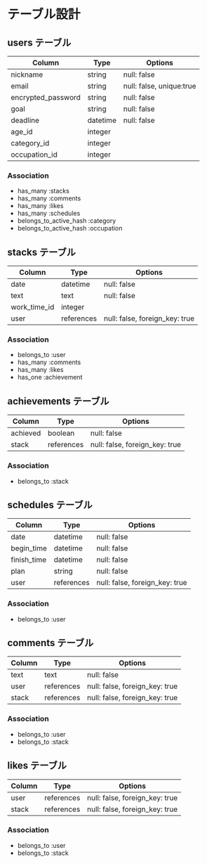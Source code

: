 # テーブル設計

## users テーブル

| Column             | Type     | Options                  |
| ------------------ | -------- | ------------------------ |
| nickname           | string   | null: false              |
| email              | string   | null: false, unique:true |
| encrypted_password | string   | null: false              |
| goal               | string   | null: false              |
| deadline           | datetime | null: false              |
| age_id             | integer  |                          |
| category_id        | integer  |                          |
| occupation_id      | integer  |                          |



### Association

- has_many :stacks
- has_many :comments
- has_many :likes
- has_many :schedules
- belongs_to_active_hash :category
- belongs_to_active_hash :occupation


## stacks テーブル

| Column           | Type        | Options                        |
| ---------------- | ----------- | ------------------------------ |
| date             | datetime    | null: false                    |
| text             | text        | null: false                    |
| work_time_id     | integer     |                                |
| user             | references  | null: false, foreign_key: true |

### Association

- belongs_to :user
- has_many :comments
- has_many :likes
- has_one :achievement


## achievements テーブル

| Column           | Type        | Options                        |
| ---------------- | ----------- | ------------------------------ |
| achieved         | boolean     | null: false                    |
| stack            | references  | null: false, foreign_key: true |

### Association

- belongs_to :stack


## schedules テーブル

| Column       | Type       | Options                        |
| ------------ | ---------- | ------------------------------ |
| date         | datetime   | null: false                    |
| begin_time   | datetime   | null: false                    |
| finish_time  | datetime   | null: false                    |
| plan         | string     | null: false                    |
| user         | references | null: false, foreign_key: true |

### Association

- belongs_to :user


## comments テーブル

| Column | Type       | Options                        |
| ------ | ---------- | ------------------------------ |
| text   | text       | null: false                    |
| user   | references | null: false, foreign_key: true |
| stack  | references | null: false, foreign_key: true |

### Association

- belongs_to :user
- belongs_to :stack



## likes テーブル

| Column | Type       | Options                        |
| ------ | ---------- | ------------------------------ |
| user   | references | null: false, foreign_key: true |
| stack  | references | null: false, foreign_key: true |

### Association

- belongs_to :user
- belongs_to :stack



